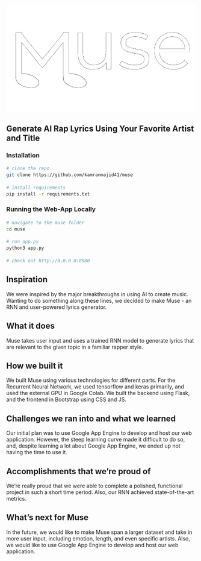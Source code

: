 ![alt text](https://github.com/kamranmajid41/muse/blob/main/muse.png)
## Generate AI Rap Lyrics Using Your Favorite Artist and Title

### Installation
```sh
# clone the repo
git clone https://github.com/kamranmajid41/muse

# install requirements
pip install -r requirements.txt
```

### Running the Web-App Locally

```sh
# navigate to the muse folder 
cd muse

# run app.py
python3 app.py

# check out http://0.0.0.0:8080
```
## Inspiration 

We were inspired by the major breakthroughs in using AI to create music. Wanting to do something along these lines, we decided to make Muse - an RNN and user-powered lyrics generator. 

## What it does
Muse takes user input and uses a trained RNN model to generate lyrics that are relevant to the given topic in a familiar rapper style. 

## How we built it 
We built Muse using various technologies for different parts. For the Recurrent Neural Network, we used tensorflow and keras primarily, and used the external GPU in Google Colab. We built the backend using Flask, and the frontend in Bootstrap using CSS and JS. 

## Challenges we ran into and what we learned 
Our initial plan was to use Google App Engine to develop and host our web application. However, the steep learning curve made it difficult to do so, and, despite learning a lot about Google App Engine, we ended up not having the time to use it. 

## Accomplishments that we’re proud of 
We’re really proud that we were able to complete a polished, functional project in such a short time period. Also, our RNN achieved state-of-the-art metrics. 

## What’s next for Muse
In the future, we would like to make Muse span a larger dataset and take in more user input, including emotion, length, and even specific artists. Also, we would like to use Google App Engine to develop and host our web application. 
